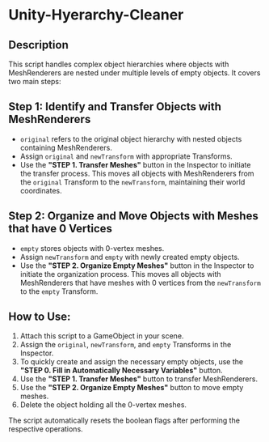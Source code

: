 # Unity-Hyerarchy-Cleaner

## Description

This script handles complex object hierarchies where objects with MeshRenderers are nested under multiple levels of empty objects. It covers two main steps:

## Step 1: Identify and Transfer Objects with MeshRenderers
- `original` refers to the original object hierarchy with nested objects containing MeshRenderers.
- Assign `original` and `newTransform` with appropriate Transforms.
- Use the **"STEP 1. Transfer Meshes"** button in the Inspector to initiate the transfer process. This moves all objects with MeshRenderers from the `original` Transform to the `newTransform`, maintaining their world coordinates.

## Step 2: Organize and Move Objects with Meshes that have 0 Vertices
- `empty` stores objects with 0-vertex meshes.
- Assign `newTransform` and `empty` with newly created empty objects.
- Use the **"STEP 2. Organize Empty Meshes"** button in the Inspector to initiate the organization process. This moves all objects with MeshRenderers that have meshes with 0 vertices from the `newTransform` to the `empty` Transform.

## How to Use:
1. Attach this script to a GameObject in your scene.
2. Assign the `original`, `newTransform`, and `empty` Transforms in the Inspector.
3. To quickly create and assign the necessary empty objects, use the **"STEP 0. Fill in Automatically Necessary Variables"** button.
4. Use the **"STEP 1. Transfer Meshes"** button to transfer MeshRenderers.
5. Use the **"STEP 2. Organize Empty Meshes"** button to move empty meshes.
6. Delete the object holding all the 0-vertex meshes.

The script automatically resets the boolean flags after performing the respective operations.

